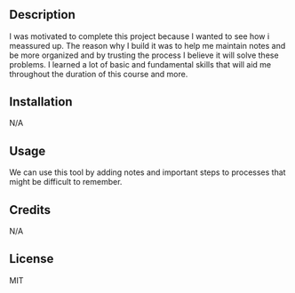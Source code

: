 # <Your-Project-Title>

## Description

I was motivated to complete this project because I wanted to see how i meassured up. The reason why I build it was to help me maintain notes and be more organized and by trusting the process I believe it will solve these problems. I learned a lot of basic and fundamental skills that will aid me throughout the duration of this course and more.


## Installation

N/A

## Usage

We can use this tool by adding notes and important steps to processes that might be difficult to remember.

## Credits

N/A

## License

MIT
